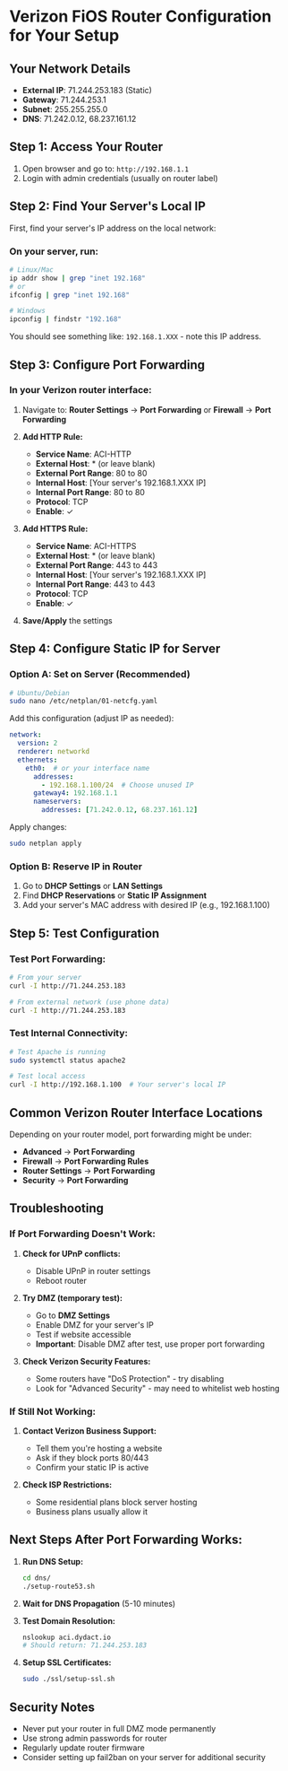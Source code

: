 # Verizon FiOS Router Configuration for Your Setup

## Your Network Details
- **External IP**: 71.244.253.183 (Static)
- **Gateway**: 71.244.253.1
- **Subnet**: 255.255.255.0
- **DNS**: 71.242.0.12, 68.237.161.12

## Step 1: Access Your Router
1. Open browser and go to: `http://192.168.1.1`
2. Login with admin credentials (usually on router label)

## Step 2: Find Your Server's Local IP

First, find your server's IP address on the local network:

### On your server, run:
```bash
# Linux/Mac
ip addr show | grep "inet 192.168"
# or
ifconfig | grep "inet 192.168"

# Windows
ipconfig | findstr "192.168"
```

You should see something like: `192.168.1.XXX` - note this IP address.

## Step 3: Configure Port Forwarding

### In your Verizon router interface:

1. Navigate to: **Router Settings** → **Port Forwarding** or **Firewall** → **Port Forwarding**

2. **Add HTTP Rule:**
   - **Service Name**: ACI-HTTP
   - **External Host**: * (or leave blank)
   - **External Port Range**: 80 to 80
   - **Internal Host**: [Your server's 192.168.1.XXX IP]
   - **Internal Port Range**: 80 to 80
   - **Protocol**: TCP
   - **Enable**: ✓

3. **Add HTTPS Rule:**
   - **Service Name**: ACI-HTTPS
   - **External Host**: * (or leave blank)  
   - **External Port Range**: 443 to 443
   - **Internal Host**: [Your server's 192.168.1.XXX IP]
   - **Internal Port Range**: 443 to 443
   - **Protocol**: TCP
   - **Enable**: ✓

4. **Save/Apply** the settings

## Step 4: Configure Static IP for Server

### Option A: Set on Server (Recommended)
```bash
# Ubuntu/Debian
sudo nano /etc/netplan/01-netcfg.yaml
```

Add this configuration (adjust IP as needed):
```yaml
network:
  version: 2
  renderer: networkd
  ethernets:
    eth0:  # or your interface name
      addresses:
        - 192.168.1.100/24  # Choose unused IP
      gateway4: 192.168.1.1
      nameservers:
        addresses: [71.242.0.12, 68.237.161.12]
```

Apply changes:
```bash
sudo netplan apply
```

### Option B: Reserve IP in Router
1. Go to **DHCP Settings** or **LAN Settings**
2. Find **DHCP Reservations** or **Static IP Assignment**
3. Add your server's MAC address with desired IP (e.g., 192.168.1.100)

## Step 5: Test Configuration

### Test Port Forwarding:
```bash
# From your server
curl -I http://71.244.253.183

# From external network (use phone data)
curl -I http://71.244.253.183
```

### Test Internal Connectivity:
```bash
# Test Apache is running
sudo systemctl status apache2

# Test local access
curl -I http://192.168.1.100  # Your server's local IP
```

## Common Verizon Router Interface Locations

Depending on your router model, port forwarding might be under:
- **Advanced** → **Port Forwarding**
- **Firewall** → **Port Forwarding Rules**
- **Router Settings** → **Port Forwarding**
- **Security** → **Port Forwarding**

## Troubleshooting

### If Port Forwarding Doesn't Work:

1. **Check for UPnP conflicts:**
   - Disable UPnP in router settings
   - Reboot router

2. **Try DMZ (temporary test):**
   - Go to **DMZ Settings**
   - Enable DMZ for your server's IP
   - Test if website accessible
   - **Important**: Disable DMZ after test, use proper port forwarding

3. **Check Verizon Security Features:**
   - Some routers have "DoS Protection" - try disabling
   - Look for "Advanced Security" - may need to whitelist web hosting

### If Still Not Working:

1. **Contact Verizon Business Support:**
   - Tell them you're hosting a website
   - Ask if they block ports 80/443
   - Confirm your static IP is active

2. **Check ISP Restrictions:**
   - Some residential plans block server hosting
   - Business plans usually allow it

## Next Steps After Port Forwarding Works:

1. **Run DNS Setup:**
   ```bash
   cd dns/
   ./setup-route53.sh
   ```

2. **Wait for DNS Propagation** (5-10 minutes)

3. **Test Domain Resolution:**
   ```bash
   nslookup aci.dydact.io
   # Should return: 71.244.253.183
   ```

4. **Setup SSL Certificates:**
   ```bash
   sudo ./ssl/setup-ssl.sh
   ```

## Security Notes

- Never put your router in full DMZ mode permanently
- Use strong admin passwords for router
- Regularly update router firmware
- Consider setting up fail2ban on your server for additional security
